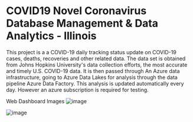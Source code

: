 # COVID19 Novel Coronavirus Database Management & Data Analytics - Illinois

This project is a a COVID-19 daily tracking status update on COVID-19 cases, deaths, recoveries and other related data. The data set is obtained from Johns Hopkins University's data collection efforts, the most accurate and timely U.S. COVID-19 data. It is then passed through An Azure data infrastructure, going to Azure Data Lakes for analysis through the data pipeline Azure Data Factory. This analysis is updated automatically every day. However an azure subscription is required for testing. 

Web Dashboard Images 
![image](https://user-images.githubusercontent.com/58677524/84794728-39673900-afbc-11ea-843a-fd71d54dbc55.png)

![image](https://user-images.githubusercontent.com/58677524/84794883-70d5e580-afbc-11ea-8a03-a26296b7d768.png)
